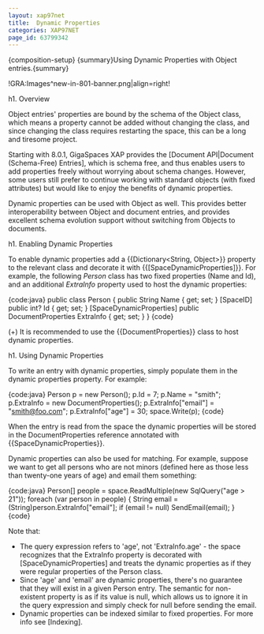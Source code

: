 ```yaml
---
layout: xap97net
title:  Dynamic Properties
categories: XAP97NET
page_id: 63799342
---
```


{composition-setup}
{summary}Using Dynamic Properties with Object entries.{summary}

!GRA:Images^new-in-801-banner.png|align=right!

h1. Overview

Object entries' properties are bound by the schema of the Object class, which means a property cannot be added without changing the class, and since changing the class requires restarting the space, this can be a long and tiresome project.

Starting with 8.0.1, GigaSpaces XAP provides the [Document API|Document (Schema-Free) Entries], which is schema free, and thus enables users to add properties freely without worrying about schema changes. However, some users still prefer to continue working with standard objects (with fixed attributes) but would like to enjoy the benefits of dynamic properties.

Dynamic properties can be used with Object as well. This provides better interoperability between Object and document entries, and provides excellent schema evolution support without switching from Objects to documents.

h1. Enabling Dynamic Properties

To enable dynamic properties add a {{Dictionary<String, Object>}} property to the relevant class and decorate it with {{\[SpaceDynamicProperties\]}}. For example, the following *Person* class has two fixed properties (Name and Id), and an additional *ExtraInfo* property used to host the dynamic properties:

{code:java}
public class Person
{
    public String Name { get; set; }
    [SpaceID]
    public int? Id { get; set; }
    [SpaceDynamicProperties]
    public DocumentProperties ExtraInfo { get; set; }
}
{code}

(+) It is recommended to use the {{DocumentProperties}} class to host dynamic properties.

h1. Using Dynamic Properties

To write an entry with dynamic properties, simply populate them in the dynamic properties property. For example:

{code:java}
Person p = new Person();
p.Id = 7;
p.Name = "smith";
p.ExtraInfo = new DocumentProperties();
p.ExtraInfo["email"] = "smith@foo.com";
p.ExtraInfo["age"] = 30;
space.Write(p);
{code}

When the entry is read from the space the dynamic properties will be stored in the DocumentProperties reference annotated with {{SpaceDynamicProperties}}.

Dynamic properties can also be used for matching. For example, suppose we want to get all persons who are not minors (defined here as those less than twenty-one years of age) and email them something:

{code:java}
Person[] people = space.ReadMultiple<Person>(new SqlQuery<Person>("age > 21"));
foreach (var person in people)
{
    String email = (String)person.ExtraInfo["email"];
    if (email != null)
        SendEmail(email);
}
{code}

Note that:
* The query expression refers to 'age', not 'ExtraInfo.age' - the space recognizes that the ExtraInfo property is decorated with \[SpaceDynamicProperties\] and treats the dynamic properties as if they were regular properties of the Person class.
* Since 'age' and 'email' are dynamic properties, there's no guarantee that they will exist in a given Person entry. The semantic for non-existent property is as if its value is null, which allows us to ignore it in the query expression and simply check for null before sending the email.
* Dynamic properties can be indexed similar to fixed properties. For more info see [Indexing].
